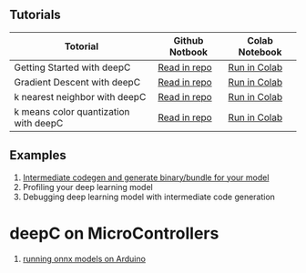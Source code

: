 ## Tutorials

Totorial       | Github Notbook | Colab Notebook
---------------|----------------|---------------
Getting Started with deepC | [Read in repo](Getting_Started_With_deepC.ipynb) | [Run in Colab](https://colab.research.google.com/drive/1rWeZxyww1SksYi-kPJ44CSoFlOZxI5xm)
Gradient Descent with deepC | [Read in repo](Gradient_Descent_With_DeepC.ipynb) | [Run in Colab](https://colab.research.google.com/drive/1a6kmnGs8McbRs4W4nOR_x-N-HKlr2rkc)
k nearest neighbor with deepC | [Read in repo](KNN_with_DeepC.ipynb) | [Run in Colab](https://colab.research.google.com/drive/1aDY1js6m1-_WqC0KAWxEbO3eae_RzUhQ)
k means color quantization with deepC | [Read in repo](KMeansImageColorQuantization.ipynb) | [Run in Colab](https://colab.research.google.com/drive/1VSVmCMj-HPAMRo4t11bVqcn-I4DE9ecg) 

## Examples

1. [Intermediate codegen and generate binary/bundle for your model](../../master/test/compiler/mnist/README.md)
1. Profiling your deep learning model
1. Debugging deep learning model with intermediate code generation

# deepC on MicroControllers

1. [running onnx models on Arduino](deepC_on_Arduino.md)
